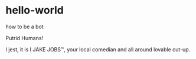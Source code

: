 # hello-world
how to be a bot

Putrid Humans!

I jest, it is I JAKE JOBS™, your local comedian and all around lovable cut-up.
